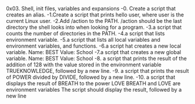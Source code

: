 0x03. Shell, init files, variables and expansions
-0. Create a script that creates an alias.
-1.Create a script that prints hello user, where user is the current Linux user.
-2.Add /action to the PATH. /action should be the last directory the shell looks into when looking for a program.
-3.a script that counts the number of directories in the PATH.
-4.a script that lists environment variable.
-5.a script that lists all local variables and environment variables, and functions.
-6.a script hat creates a new local variable.
Name: BEST
Value: School
-7.a script that creates a new global variable.
Name: BEST
Value: School
-8. a script that prints the result of the addition of 128 with the value stored in the environment variable TRUEKNOWLEDGE, followed by a new line.
-9. a script that prints the result of POWER divided by DIVIDE, followed by a new line.
-10. a script that displays the result of BREATH to the power LOVE
BREATH and LOVE are environment variables
The script should display the result, followed by a new line
